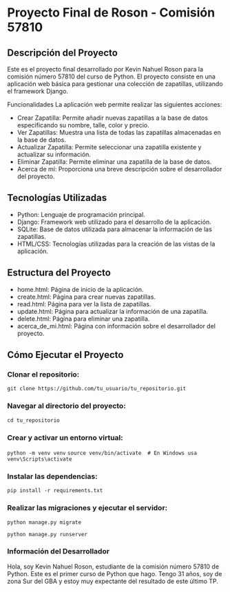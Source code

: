 # Proyecto Final de Roson - Comisión 57810
## Descripción del Proyecto
Este es el proyecto final desarrollado por Kevin Nahuel Roson para la comisión número 57810 del curso de Python. El proyecto consiste en una aplicación web básica para gestionar una colección de zapatillas, utilizando el framework Django.

Funcionalidades
La aplicación web permite realizar las siguientes acciones:

- Crear Zapatilla: Permite añadir nuevas zapatillas a la base de datos especificando su nombre, talle, color y precio.
- Ver Zapatillas: Muestra una lista de todas las zapatillas almacenadas en la base de datos.
- Actualizar Zapatilla: Permite seleccionar una zapatilla existente y actualizar su información.
- Eliminar Zapatilla: Permite eliminar una zapatilla de la base de datos.
- Acerca de mí: Proporciona una breve descripción sobre el desarrollador del proyecto.

## Tecnologías Utilizadas
- Python: Lenguaje de programación principal.
- Django: Framework web utilizado para el desarrollo de la aplicación.
- SQLite: Base de datos utilizada para almacenar la información de las zapatillas.
- HTML/CSS: Tecnologías utilizadas para la creación de las vistas de la aplicación.

## Estructura del Proyecto
- home.html: Página de inicio de la aplicación.
- create.html: Página para crear nuevas zapatillas.
- read.html: Página para ver la lista de zapatillas.
- update.html: Página para actualizar la información de una zapatilla.
- delete.html: Página para eliminar una zapatilla.
- acerca_de_mi.html: Página con información sobre el desarrollador del proyecto.

## Cómo Ejecutar el Proyecto

### Clonar el repositorio:

`git clone https://github.com/tu_usuario/tu_repositorio.git`

### Navegar al directorio del proyecto:


`cd tu_repositorio`

### Crear y activar un entorno virtual:


`python -m venv venv`
`source venv/bin/activate  # En Windows usa venv\Scripts\activate`

### Instalar las dependencias:


`pip install -r requirements.txt`

### Realizar las migraciones y ejecutar el servidor:

```
python manage.py migrate
```

```
python manage.py runserver
```

### Información del Desarrollador
Hola, soy Kevin Nahuel Roson, estudiante de la comisión número 57810 de Python. Este es el primer curso de Python que hago. Tengo 31 años, soy de zona Sur del GBA y estoy muy expectante del resultado de este último TP.